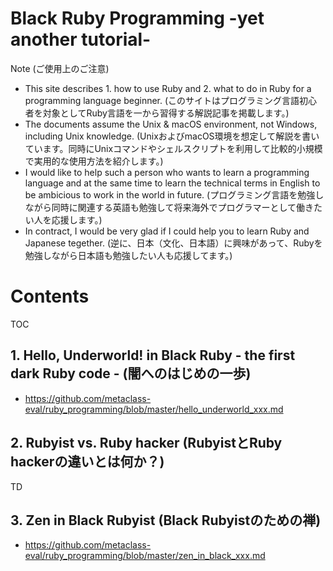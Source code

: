 # Black Ruby Programming -yet another tutorial-

Note (ご使用上のご注意)
* This site describes 1. how to use Ruby and 2. what to do in Ruby for a programming language beginner. (このサイトはプログラミング言語初心者を対象としてRuby言語を一から習得する解説記事を掲載します。)
* The documents assume the Unix & macOS environment, not Windows, including Unix knowledge. (UnixおよびmacOS環境を想定して解説を書いています。同時にUnixコマンドやシェルスクリプトを利用して比較的小規模で実用的な使用方法を紹介します。)
* I would like to help such a person who wants to learn a programming language and at the same time to learn the technical terms in English to be ambicious to work in the world in future. (プログラミング言語を勉強しながら同時に関連する英語も勉強して将来海外でプログラマーとして働きたい人を応援します。)
* In contract, I would be very glad if I could help you to learn Ruby and Japanese tegether. (逆に、日本（文化、日本語）に興味があって、Rubyを勉強しながら日本語も勉強したい人も応援してます。)



Contents
=================

TOC

## 1. Hello, Underworld! in Black Ruby - the first dark Ruby code - (闇へのはじめの一歩)

* https://github.com/metaclass-eval/ruby_programming/blob/master/hello_underworld_xxx.md

## 2. Rubyist vs. Ruby hacker (RubyistとRuby hackerの違いとは何か？)

TD

## 3. Zen in Black Rubyist (Black Rubyistのための禅)

* https://github.com/metaclass-eval/ruby_programming/blob/master/zen_in_black_xxx.md

